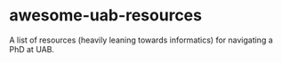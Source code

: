 # awesome-uab-resources
A list of resources (heavily leaning towards informatics) for navigating a PhD at UAB.
